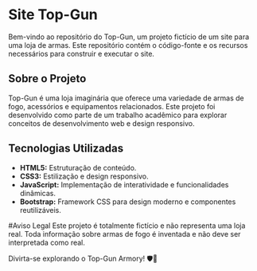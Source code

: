 # Site Top-Gun 

Bem-vindo ao repositório do Top-Gun, um projeto fictício de um site para uma loja de armas. Este repositório contém o código-fonte e os recursos necessários para construir e executar o site.

## Sobre o Projeto

Top-Gun  é uma loja imaginária que oferece uma variedade de armas de fogo, acessórios e equipamentos relacionados. 
Este projeto foi desenvolvido como parte de um trabalho acadêmico para explorar conceitos de desenvolvimento web e design responsivo.

## Tecnologias Utilizadas

- **HTML5:** Estruturação de conteúdo.
- **CSS3:** Estilização e design responsivo.
- **JavaScript:** Implementação de interatividade e funcionalidades dinâmicas.
- **Bootstrap:** Framework CSS para design moderno e componentes reutilizáveis.




#Aviso Legal
Este projeto é totalmente fictício e não representa uma loja real. Toda informação sobre armas de fogo é inventada e não deve ser interpretada como real.

Divirta-se explorando o Top-Gun Armory! 🛡🔫
